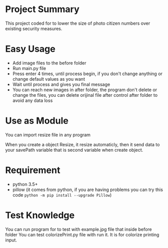 # Project Summary
This project coded for to lower the size of photo citizen numbers over existing security measures.


# Easy Usage
- Add image files to the before folder
- Run main.py file
- Press enter 4 times, until process begin, if you don't change anything or change default values as you want
- Wait until process and gives you final message
- You can reach new images in after folder, the program don't delete or change the files, you can delete orijinal file after control after folder to avoid any data loss  

# Use as Module
You can import resize file in any program

When you create a object Resize, it resize automaticly, then it send data to your savePath variable that is second variable when create object.

# Requirement
- python 3.5+
- pillow (it comes from python, if you are having problems you can try this code `python -m pip install --upgrade Pillow`)


# Test Knowledge
You can run program for to test with example.jpg file that inside before folder
You can test colorizePrint.py file with run it. It is for colorize printing input. 